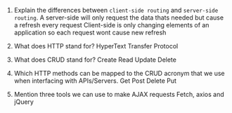 1.  Explain the differences between `client-side routing` and `server-side routing`.
        A server-side will only request the data thats needed but cause a refresh every request
        Client-side is only changing elements of an application so each request wont cause new refresh 
1.  What does HTTP stand for?
        HyperText Transfer Protocol
1.  What does CRUD stand for?
        Create Read Update Delete

1.  Which HTTP methods can be mapped to the CRUD acronym that we use when interfacing with APIs/Servers.
         Get Post Delete Put
1.  Mention three tools we can use to make AJAX requests
        Fetch, axios and jQuery